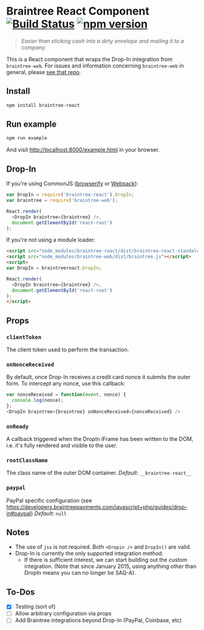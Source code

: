 # Braintree React Component [![Build Status](https://travis-ci.org/jeffcarp/braintree-react.svg?branch=master)](https://travis-ci.org/jeffcarp/braintree-react) [![npm version](http://img.shields.io/npm/v/braintree-react.svg?style=flat)](https://www.npmjs.org/package/braintree-react)

> _Easier than sticking cash into a dirty envelope and mailing it to a company._

This is a React component that wraps the Drop-In integration from `braintree-web`. For issues and information concerning `braintree-web` in general, please [see that repo](https://github.com/braintree/braintree-web).

## Install

```bash
npm install braintree-react
```

## Run example

```bash
npm run example
```

And visit [http://localhost:8000/example.html](http://localhost:8000/example.html) in your browser.

## Drop-In

If you're using CommonJS ([browserify](http://browserify.org/) or [Webpack](http://webpack.github.io/)):

```js
var DropIn = require('braintree-react').DropIn;
var braintree = require('braintree-web');

React.render(
  <DropIn braintree={braintree} />,
  document.getElementById('react-root')
);
```

If you're not using a module loader:

```html
<script src="node_modules/braintree-react/dist/braintree-react-standalone.js"></script>
<script src="node_modules/braintree-web/dist/braintree.js"></script>
<script>
var DropIn = braintreereact.DropIn;

React.render(
  <DropIn braintree={braintree} />,
  document.getElementById('react-root')
);
</script>
```

## Props

### `clientToken`
The client token used to perform the transaction.

### `onNonceReceived`
By default, once Drop-In receives a credit card nonce it submits the outer form. To intercept any nonce, use this callback:

```js
var nonceReceived = function(event, nonce) {
  console.log(nonce);
};
<DropIn braintree={braintree} onNonceReceived={nonceReceived} />
```

### `onReady`
A callback triggered when the DropIn iFrame has been written to the DOM, i.e. it's fully rendered and visible to the user.

### `rootClassName`
The class name of the outer DOM container.
*Default*: `__braintree-react__`

### `paypal`
PayPal specific configuration
(see https://developers.braintreepayments.com/javascript+php/guides/drop-in#paypal)
*Default*: `null`

## Notes
- The use of `jsx` is not required. Both `<Dropin />` and `DropIn()` are valid.
- Drop-In is currently the only supported integration method.
  - If there is sufficient interest, we can start building out the custom integration. (Note that since January 2015, using anything other than DropIn means you can no longer be SAQ-A).

## To-Dos
- [x] Testing (sort of)
- [ ] Allow arbitrary configuration via props
- [ ] Add Braintree integrations beyond Drop-In (PayPal, Coinbase, etc)
